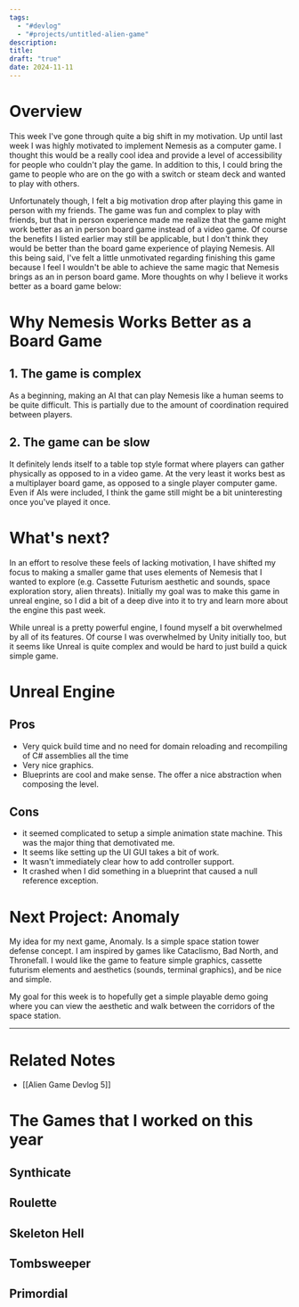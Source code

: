 ```yaml
---
tags:
  - "#devlog"
  - "#projects/untitled-alien-game"
description: 
title: 
draft: "true"
date: 2024-11-11
---
```

# Overview
This week I've gone through quite a big shift in my motivation. Up until last week I was highly motivated to implement Nemesis as a computer game. I thought this would be a really cool idea and provide a level of accessibility for people who couldn't play the game. In addition to this, I could bring the game to people who are on the go with a switch or steam deck and wanted to play with others.

Unfortunately though, I felt a big motivation drop after playing this game in person with my friends. The game was fun and complex to play with friends, but that in person experience made me realize that the game might work better as an in person board game instead of a video game. Of course the benefits I listed earlier may still be applicable, but I don't think they would be better than the board game experience of playing Nemesis. All this being said, I've felt a little unmotivated regarding finishing this game because I feel I wouldn't be able to achieve the same magic that Nemesis brings as an in person board game. More thoughts on why I believe it works better as a board game below:

# Why Nemesis Works Better as a Board Game

## 1. The game is complex
As a beginning, making an AI that can play Nemesis like a human seems to be quite difficult. This is partially due to the amount of coordination required between players.

## 2. The game can be slow
It definitely lends itself to a table top style format where players can gather physically as opposed to in a video game. At the very least it works best as a multiplayer board game, as opposed to a single player computer game. Even if AIs were included, I think the game still might be a bit uninteresting once you've played it once.

# What's next?

 In an effort to resolve these feels of lacking motivation, I have shifted my focus to making a smaller game that uses elements of Nemesis that I wanted to explore (e.g. Cassette Futurism aesthetic and sounds, space exploration story, alien threats). Initially my goal was to make this game in unreal engine, so I did a bit of a deep dive into it to try and learn more about the engine this past week.

While unreal is a pretty powerful engine, I found myself a bit overwhelmed by all of its features. Of course I was overwhelmed by Unity initially too, but it seems like Unreal is quite complex and would be hard to just build a quick simple game.

# Unreal Engine

## Pros
- Very quick build time and no need for domain reloading and recompiling of C# assemblies all the time
- Very nice graphics.
- Blueprints are cool and make sense. The offer a nice abstraction when composing the level.
## Cons
- it seemed complicated to setup a simple animation state machine. This was the major thing that demotivated me.
- It seems like setting up the UI GUI takes a bit of work.
- It wasn't immediately clear how to add controller support.
- It crashed when I did something in a blueprint that caused a null reference exception.

# Next Project: Anomaly

My idea for my next game, Anomaly. Is a simple space station tower defense concept. I am inspired by games like Cataclismo, Bad North, and Thronefall. I would like the game to feature simple graphics, cassette futurism elements and aesthetics (sounds, terminal graphics), and be nice and simple.

My goal for this week is to hopefully get a simple playable demo going where you can view the aesthetic and walk between the corridors of the space station.

---
# Related Notes
- [[Alien Game Devlog 5]]

# The Games that I worked on this year

## Synthicate

## Roulette

## Skeleton Hell

## Tombsweeper

## Primordial
